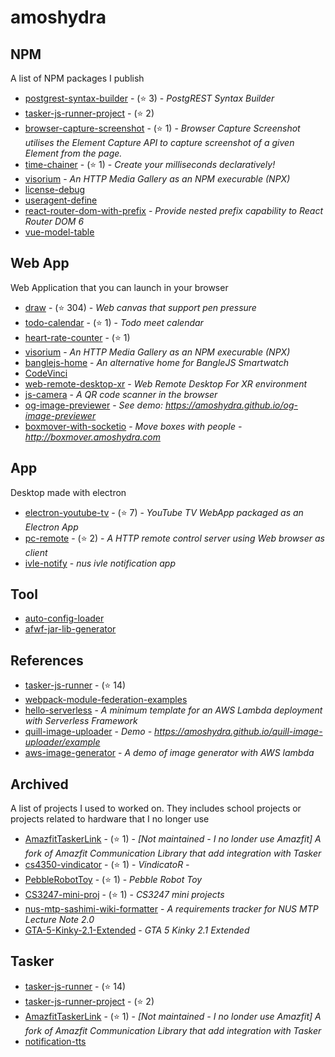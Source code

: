 # amoshydra

<!-- START:projects -->


## NPM

A list of NPM packages I publish

- [postgrest-syntax-builder](https://github.com/amoshydra/postgrest-syntax-builder) - (⭐ 3) - *PostgREST Syntax Builder*
- [tasker-js-runner-project](https://github.com/amoshydra/tasker-js-runner-project) - (⭐ 2)
- [browser-capture-screenshot](https://github.com/amoshydra/browser-capture-screenshot) - (⭐ 1) - *Browser Capture Screenshot utilises the Element Capture API to capture screenshot of a given Element from the page.*
- [time-chainer](https://github.com/amoshydra/time-chainer) - (⭐ 1) - *Create your milliseconds declaratively!*
- [visorium](https://github.com/amoshydra/visorium) - *An HTTP Media Gallery as an NPM execurable (NPX)*
- [license-debug](https://github.com/amoshydra/license-debug)
- [useragent-define](https://github.com/amoshydra/useragent-define)
- [react-router-dom-with-prefix](https://github.com/amoshydra/react-router-dom-with-prefix) - *Provide nested prefix capability to React Router DOM 6*
- [vue-model-table](https://github.com/amoshydra/vue-model-table)


## Web App

Web Application that you can launch in your browser

- [draw](https://github.com/amoshydra/draw) - (⭐ 304) - *Web canvas that support pen pressure*
- [todo-calendar](https://github.com/amoshydra/todo-calendar) - (⭐ 1) - *Todo meet calendar*
- [heart-rate-counter](https://github.com/amoshydra/heart-rate-counter) - (⭐ 1)
- [visorium](https://github.com/amoshydra/visorium) - *An HTTP Media Gallery as an NPM execurable (NPX)*
- [banglejs-home](https://github.com/amoshydra/banglejs-home) - *An alternative home for BangleJS Smartwatch*
- [CodeVinci](https://github.com/amoshydra/CodeVinci)
- [web-remote-desktop-xr](https://github.com/amoshydra/web-remote-desktop-xr) - *Web Remote Desktop For XR environment*
- [js-camera](https://github.com/amoshydra/js-camera) - *A QR code scanner in the browser*
- [og-image-previewer](https://github.com/amoshydra/og-image-previewer) - *See demo: https://amoshydra.github.io/og-image-previewer*
- [boxmover-with-socketio](https://github.com/amoshydra/boxmover-with-socketio) - *Move boxes with people - http://boxmover.amoshydra.com*


## App

Desktop made with electron

- [electron-youtube-tv](https://github.com/amoshydra/electron-youtube-tv) - (⭐ 7) - *YouTube TV WebApp packaged as an Electron App*
- [pc-remote](https://github.com/amoshydra/pc-remote) - (⭐ 2) - *A HTTP remote control server using Web browser as client*
- [ivle-notify](https://github.com/amoshydra/ivle-notify) - *nus ivle notification app*


## Tool



- [auto-config-loader](https://github.com/amoshydra/auto-config-loader)
- [afwf-jar-lib-generator](https://github.com/amoshydra/afwf-jar-lib-generator)


## References



- [tasker-js-runner](https://github.com/amoshydra/tasker-js-runner) - (⭐ 14)
- [webpack-module-federation-examples](https://github.com/amoshydra/webpack-module-federation-examples)
- [hello-serverless](https://github.com/amoshydra/hello-serverless) - *A minimum template for an AWS Lambda deployment with Serverless Framework*
- [quill-image-uploader](https://github.com/amoshydra/quill-image-uploader) - *Demo - https://amoshydra.github.io/quill-image-uploader/example*
- [aws-image-generator](https://github.com/amoshydra/aws-image-generator) - *A demo of image generator with AWS lambda*


## Archived

A list of projects I used to worked on. They includes school projects or projects related to hardware that I no longer use

- [AmazfitTaskerLink](https://github.com/amoshydra/AmazfitTaskerLink) - (⭐ 1) - *[Not maintained - I no londer use Amazfit] A fork of Amazfit Communication Library that add integration with Tasker*
- [cs4350-vindicator](https://github.com/amoshydra/cs4350-vindicator) - (⭐ 1) - *VindicatoR -*
- [PebbleRobotToy](https://github.com/amoshydra/PebbleRobotToy) - (⭐ 1) - *Pebble Robot Toy*
- [CS3247-mini-proj](https://github.com/amoshydra/CS3247-mini-proj) - (⭐ 1) - *CS3247 mini projects*
- [nus-mtp-sashimi-wiki-formatter](https://github.com/amoshydra/nus-mtp-sashimi-wiki-formatter) - *A requirements tracker for NUS MTP Lecture Note 2.0*
- [GTA-5-Kinky-2.1-Extended](https://github.com/amoshydra/GTA-5-Kinky-2.1-Extended) - *GTA 5 Kinky 2.1 Extended*


## Tasker



- [tasker-js-runner](https://github.com/amoshydra/tasker-js-runner) - (⭐ 14)
- [tasker-js-runner-project](https://github.com/amoshydra/tasker-js-runner-project) - (⭐ 2)
- [AmazfitTaskerLink](https://github.com/amoshydra/AmazfitTaskerLink) - (⭐ 1) - *[Not maintained - I no londer use Amazfit] A fork of Amazfit Communication Library that add integration with Tasker*
- [notification-tts](https://github.com/amoshydra/notification-tts)

<!-- END:projects -->
